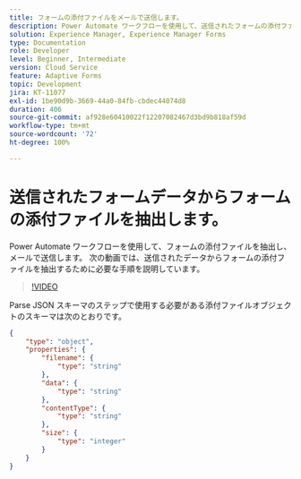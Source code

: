 ```yaml
---
title: フォームの添付ファイルをメールで送信します。
description: Power Automate ワークフローを使用して、送信されたフォームの添付ファイルを抽出してメールで送信します。
solution: Experience Manager, Experience Manager Forms
type: Documentation
role: Developer
level: Beginner, Intermediate
version: Cloud Service
feature: Adaptive Forms
topic: Development
jira: KT-11077
exl-id: 1be90d9b-3669-44a0-84fb-cbdec44074d8
duration: 406
source-git-commit: af928e60410022f12207082467d3bd9b818af59d
workflow-type: tm+mt
source-wordcount: '72'
ht-degree: 100%

---
```


# 送信されたフォームデータからフォームの添付ファイルを抽出します。

Power Automate ワークフローを使用して、フォームの添付ファイルを抽出し、メールで送信します。
次の動画では、送信されたデータからフォームの添付ファイルを抽出するために必要な手順を説明しています。
>[!VIDEO](https://video.tv.adobe.com/v/3409017?quality=12&learn=on)

Parse JSON スキーマのステップで使用する必要がある添付ファイルオブジェクトのスキーマは次のとおりです。

```json
{
    "type": "object",
    "properties": {
        "filename": {
            "type": "string"
        },
        "data": {
            "type": "string"
        },
        "contentType": {
            "type": "string"
        },
        "size": {
            "type": "integer"
        }
    }
}
```
